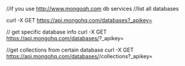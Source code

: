 //if you use http://www.mongoqh.com db services 
//list all databases

curl -X GET https://api.mongohq.com/databases?_apikey=<api key>

// get specific database info
curl -X GET https://api.mongohq.com/databases/<database name>?_apikey=<api key>

//get collections from certain database
curl -X GET https://api.mongohq.com/databases/<database name>/collections?_apikey=<api key>